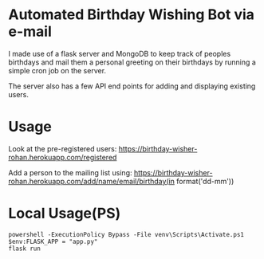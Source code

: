 # Automated Birthday Wishing Bot via e-mail
I made use of a flask server and MongoDB to keep track of peoples birthdays and mail them a personal greeting on their birthdays by running a simple cron job on the server. 

The server also has a few API end points for adding and displaying existing users.

# Usage
Look at the pre-registered users: https://birthday-wisher-rohan.herokuapp.com/registered

Add a person to the mailing list using: https://birthday-wisher-rohan.herokuapp.com/add/name/email/birthday(in format('dd-mm'))

# Local Usage(PS)
    powershell -ExecutionPolicy Bypass -File venv\Scripts\Activate.ps1
    $env:FLASK_APP = "app.py"
    flask run